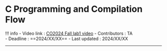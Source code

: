 # C Programming and Compilation Flow

!!! info
    - Video link : <a href="https://youtube.com/" target="_blank">CO2024 Fall lab1 video</a>
    - Contributors : TA  
    - Deadline : ==2024/XX/XX==
    - Last updated : 2024/XX/XX

---

